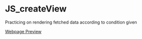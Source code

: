 # JS_createView
Practicing on rendering fetched data according to condition given

[Webpage Preview](https://codepen.io/dannyh79/pen/oRbKOQ)
